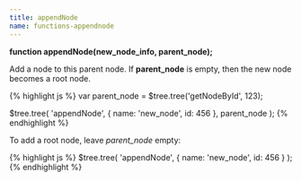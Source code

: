 ```yaml
---
title: appendNode
name: functions-appendnode
---
```


**function appendNode(new_node_info, parent_node);**

Add a node to this parent node. If **parent_node** is empty, then the new node becomes a root node.

{% highlight js %}
var parent_node = $tree.tree('getNodeById', 123);

$tree.tree(
    'appendNode',
    {
        name: 'new_node',
        id: 456
    },
    parent_node
);
{% endhighlight %}

To add a root node, leave *parent_node* empty:

{% highlight js %}
$tree.tree(
    'appendNode',
    {
        name: 'new_node',
        id: 456
    }
);
{% endhighlight %}
